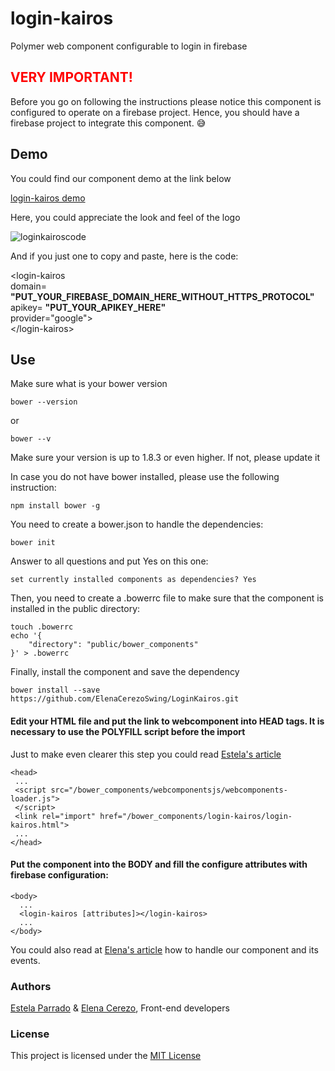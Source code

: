 # login-kairos

Polymer web component configurable to login in firebase

## <font color=red>VERY IMPORTANT!</font>
Before you go on following the instructions please notice this component is configured to operate on a firebase project. Hence, you should have a firebase project to integrate this component. :sweat_smile:  

## Demo
You could find our component demo at the link below    

[login-kairos demo ](https://jsfiddle.net/eparrado/r4q8oa2L/)    

Here, you could appreciate the look and feel of the logo

![loginkairoscode](https://user-images.githubusercontent.com/33314032/43213602-4ea59f74-9037-11e8-8fc9-860bdc3b8751.png)      

And if you just one to copy and paste, here is the code:  
  
<login-kairos   
domain= **"PUT_YOUR_FIREBASE_DOMAIN_HERE_WITHOUT_HTTPS_PROTOCOL"**   
apikey= **"PUT_YOUR_APIKEY_HERE"**  
provider="google">  
\</login-kairos>  


   
## Use

Make sure what is your bower version
      
    bower --version 
 or 
 
    bower --v
    
Make sure your version is up to 1.8.3 or even higher. If not, please update it  


In case you do not have bower installed, please use the following instruction:

    npm install bower -g

You need to create a bower.json to handle the dependencies:

    bower init

Answer to all questions and put Yes on this one:

    set currently installed components as dependencies? Yes

Then, you need to create a .bowerrc file to make sure that the component is installed in the public directory:

    touch .bowerrc
    echo '{
        "directory": "public/bower_components"
    }' > .bowerrc

Finally, install the component and save the dependency

    bower install --save https://github.com/ElenaCerezoSwing/LoginKairos.git    



#### Edit your HTML file and put the link to webcomponent into HEAD tags. It is necessary to use the POLYFILL script before the import  

Just to make even clearer this step you could read [Estela's article](https://medium.com/@E_parrado/polymer-to-chrome-and-beyond-bf4b25dbbc66)

    <head>
     ...    
     <script src="/bower_components/webcomponentsjs/webcomponents-loader.js">
     </script>
     <link rel="import" href="/bower_components/login-kairos/login-kairos.html">
     ...
    </head>
    
#### Put the component into the BODY and fill the configure attributes with firebase configuration:

    <body>
      ...
      <login-kairos [attributes]></login-kairos>
      ...
    </body>  
    

You could also read at [Elena's article](https://medium.com/@elenacerezo83/mon%C3%B3meros-pol%C3%ADmeros-o-por-qu%C3%A9-est%C3%A1-tan-bien-elegido-el-nombre-de-polymer-c6826210f1b0) how to handle our component and its events.
    
### Authors
[Estela Parrado](https://github.com/Eparrado) & [Elena Cerezo](https://github.com/ElenaCerezoSwing), Front-end developers  

### License
This project is licensed under the [MIT License](https://github.com/ElenaCerezoSwing/LoginKairos/blob/master/LICENSE)


 
 
 
 
 
 
